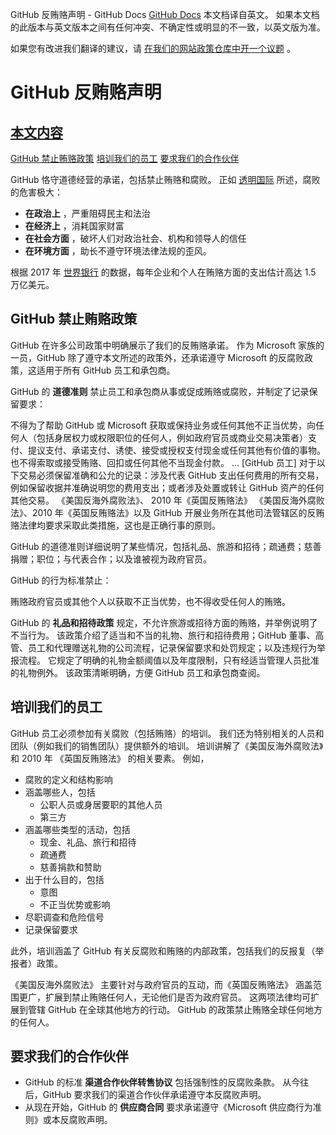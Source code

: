 GitHub 反贿赂声明 - GitHub Docs
[GitHub Docs](/cn)
本文档译自英文。 如果本文档的此版本与英文版本之间有任何冲突、不确定性或明显的不一致，以英文版为准。

如果您有改进我们翻译的建议，请
[在我们的网站政策仓库中开一个议题](https://github.com/github/site-policy/issues)
。

# GitHub 反贿赂声明

## [本文内容](/github/site-policy/github-anti-bribery-statement#in-this-article)
[GitHub 禁止贿赂政策](#github-policies-prohibiting-bribery)
[培训我们的员工](#training-for-our-employees)
[要求我们的合作伙伴](#engaging-our-partners)

GitHub 恪守道德经营的承诺，包括禁止贿赂和腐败。 正如
[透明国际](https://www.transparency.org/what-is-corruption#costs-of-corruption)
所述，腐败的危害极大：

- **在政治上**
，严重阻碍民主和法治
- **在经济上**
，消耗国家财富
- **在社会方面**
，破坏人们对政治社会、机构和领导人的信任
- **在环境方面**
，助长不遵守环境法律法规的歪风。

根据 2017 年
[世界银行](https://www.worldbank.org/en/topic/governance/brief/anti-corruption)
的数据，每年企业和个人在贿赂方面的支出估计高达 1.5 万亿美元。

## GitHub 禁止贿赂政策

GitHub 在许多公司政策中明确展示了我们的反贿赂承诺。 作为 Microsoft 家族的一员，GitHub 除了遵守本文所述的政策外，还承诺遵守 Microsoft 的反腐败政策，这适用于所有 GitHub 员工和承包商。

GitHub 的
**道德准则**
禁止员工和承包商从事或促成贿赂或腐败，并制定了记录保留要求：

不得为了帮助 GitHub 或 Microsoft 获取或保持业务或任何其他不正当优势，向任何人（包括身居权力或权限职位的任何人，例如政府官员或商业交易决策者）支付、提议支付、承诺支付、诱使、接受或授权支付现金或任何其他有价值的事物。 也不得索取或接受贿赂、回扣或任何其他不当现金付款。 ... [GitHub 员工] 对于以下交易必须保留准确和公允的记录：涉及代表 GitHub 支出任何费用的所有交易，例如保留收据并准确说明您的费用支出；或者涉及处置或转让 GitHub 资产的任何其他交易。 《美国反海外腐败法》、 2010 年《英国反贿赂法》 《美国反海外腐败法》、2010 年《英国反贿赂法》以及 GitHub 开展业务所在其他司法管辖区的反贿赂法律均要求采取此类措施，这也是正确行事的原则。

GitHub 的道德准则详细说明了某些情况，包括礼品、旅游和招待；疏通费；慈善捐赠；职位；与代表合作；以及谁被视为政府官员。

GitHub 的行为标准禁止：

贿赂政府官员或其他个人以获取不正当优势，也不得收受任何人的贿赂。

GitHub 的
**礼品和招待政策**
规定，不允许旅游或招待方面的贿赂，并举例说明了不当行为。 该政策介绍了适当和不当的礼物、旅行和招待费用；GitHub 董事、高管、员工和代理赠送礼物的公司流程，记录保留要求和处罚规定；以及违规行为举报流程。 它规定了明确的礼物金额阈值以及年度限制，只有经适当管理人员批准的礼物例外。 该政策清晰明确，方便 GitHub 员工和承包商查阅。

## 培训我们的员工

GitHub 员工必须参加有关腐败（包括贿赂）的培训。 我们还为特别相关的人员和团队（例如我们的销售团队）提供额外的培训。 培训讲解了《美国反海外腐败法》和 2010 年 《英国反贿赂法》 的相关要素。 例如，

- 腐败的定义和结构影响
- 涵盖哪些人，包括
	- 公职人员或身居要职的其他人员
	- 第三方
- 涵盖哪些类型的活动，包括
	- 现金、礼品、旅行和招待
	- 疏通费
	- 慈善捐款和赞助
- 出于什么目的，包括
	- 意图
	- 不正当优势或影响
- 尽职调查和危险信号
- 记录保留要求

此外，培训涵盖了 GitHub 有关反腐败和贿赂的内部政策，包括我们的反报复（举报者）政策。

《美国反海外腐败法》 主要针对与政府官员的互动，而《英国反贿赂法》 涵盖范围更广，扩展到禁止贿赂任何人，无论他们是否为政府官员。 这两项法律均可扩展到管辖 GitHub 在全球其他地方的行动。 GitHub 的政策禁止贿赂全球任何地方的任何人。

## 要求我们的合作伙伴
- GitHub 的标准
**渠道合作伙伴转售协议**
包括强制性的反腐败条款。 从今往后，GitHub 要求我们的渠道合作伙伴承诺遵守本反腐败声明。
- 从现在开始，GitHub 的
**供应商合同**
要求承诺遵守《Microsoft 供应商行为准则》或本反腐败声明。

